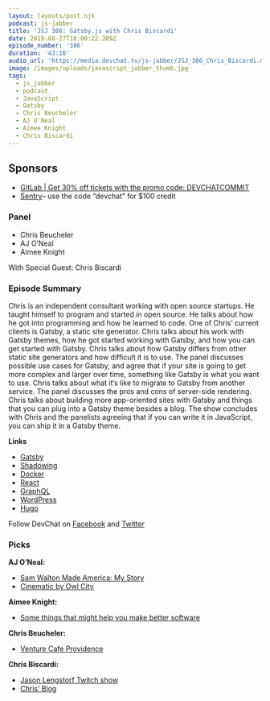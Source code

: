 ```yaml
---
layout: layouts/post.njk
podcast: js-jabber
title: 'JSJ 386: Gatsby.js with Chris Biscardi'
date: 2019-08-27T10:00:22.309Z
episode_number: '386'
duration: '43:16'
audio_url: 'https://media.devchat.tv/js-jabber/JSJ_386_Chris_Biscardi.mp3'
image: /images/uploads/javascript_jabber_thumb.jpg
tags:
  - js_jabber
  - podcast
  - JavaScript
  - Gatsby
  - Chris Beucheler
  - AJ O'Neal
  - Aimee Knight
  - Chris Biscardi
---
```

## **Sponsors**

* [GitLab | Get 30% off tickets with the promo code: DEVCHATCOMMIT](https://devchat.tv/gitlabcommit)
* [Sentry](http://sentry.io/)– use the code “devchat” for $100 credit 

### **Panel**

* Chris Beucheler
* AJ O’Neal
* Aimee Knight

With Special Guest: Chris Biscardi

### **Episode Summary**

Chris is an independent consultant working with open source startups. He taught himself to program and started in open source. He talks about how he got into programming and how he learned to code. One of Chris’ current clients is Gatsby, a static site generator. Chris talks about his work with Gatsby themes, how he got started working with Gatsby, and how you can get started with Gatsby. Chris talks about how Gatsby differs from other static site generators and how difficult it is to use. The panel discusses possible use cases for Gatsby, and agree that if your site is going to get more complex and larger over time, something like Gatsby is what you want to use. Chris talks about what it’s like to migrate to Gatsby from another service. The panel discusses the pros and cons of server-side rendering. Chris talks about building more app-oriented sites with Gatsby and things that you can plug into a Gatsby theme besides a blog. The show concludes with Chris and the panelists agreeing that if you can write it in JavaScript, you can ship it in a Gatsby theme. 

**Links**

* [Gatsby](https://www.gatsbyjs.org/)
* [Shadowing](https://github.com/ChristopherBiscardi/gatsby-theme-examples/tree/master/examples/shadowing-01)
* [Docker](https://www.docker.com/)
* [React](https://reactjs.org/)
* [GraphQL](https://graphql.org/)
* [WordPress](https://wordpress.com/)
* [Hugo](https://gohugo.io/)

Follow DevChat on [Facebook](https://www.facebook.com/DevChattv/?__tn__=%2Cd%2CP-R&eid=ARDBDrBnK71PDmx_8gE_IeIEo5SnM7cyzylVBjAwfaOo1ck_6q3GXuRBfaUQZaWVvFGyEVjrhDwnS_tV) and [Twitter](https://twitter.com/devchattv?lang=en)

### **Picks**

**AJ O’Neal:**

* [Sam Walton Made America: My Story](https://www.amazon.com/Sam-Walton-Made-America/dp/0553562835?ie=UTF8&qid=1548462018&sr=8-1&linkCode=ll1&tag=devchattv-20&linkId=f06bfe7482dca8bb751ed6d7cc86e2ab&language=en_US)
* [Cinematic by Owl City](https://www.owlcitymusic.com/music/cinematic/)

**Aimee Knight:**

* [Some things that might help you make better software](https://www.drmaciver.com/2016/10/some-things-that-might-help-you-write-better-software/)

**Chris Beucheler:**

* [Venture Cafe Providence](https://venturecafeprovidence.org/) 

**Chris Biscardi:**

* [Jason Lengstorf Twitch show](https://www.twitch.tv/jlengstorf)
* [Chris’ Blog](https://www.christopherbiscardi.com/)

<!-- Docs to Markdown version 1.0β17 -->
